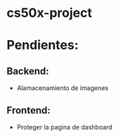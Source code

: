 # cs50x-project

# Pendientes:

## Backend:
<!-- - Hacer bulto en la base de datos. -->
<!-- - Eliminar la tabla de usuarios. -->
<!-- - Agregar admin. -->
- Alamacenamiento de imagenes


## Frontend:
<!-- - Hacer carro de compras en local storage. (enviar a db como lista de deseos o compra) -->
<!-- - Añadir paginas de detalles de productos. -->
<!-- - Añadir pag para carro de compras. -->
<!-- - Cambiar input text por seleccion multiple desplegando opciones en la db -->
- Proteger la pagina de dashboard

